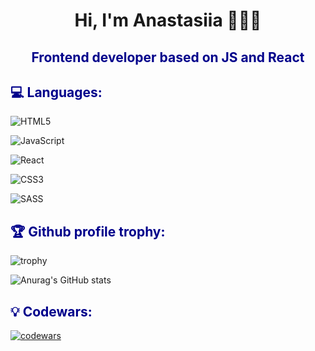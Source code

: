 <h1 align="center">Hi, I'm Anastasiia 👩🏻‍💻</h1>
<h2 style="color: darkblue" align="center">Frontend developer based on JS and React</h2>

<h2 style="color: darkblue">💻 Languages:</h2>


![HTML5](https://img.shields.io/badge/html5-%23E34F26.svg?style=for-the-badge&logo=html5&logoColor=white)


![JavaScript](https://img.shields.io/badge/javascript-%23323330.svg?style=for-the-badge&logo=javascript&logoColor=%23F7DF1E)


![React](https://img.shields.io/badge/react-%2320232a.svg?style=for-the-badge&logo=react&logoColor=%2361DAFB)


![CSS3](https://img.shields.io/badge/css3-%231572B6.svg?style=for-the-badge&logo=css3&logoColor=white)


![SASS](https://img.shields.io/badge/SASS-hotpink.svg?style=for-the-badge&logo=SASS&logoColor=white)



<h2 style="color: darkblue">🏆 Github profile trophy:</h2>


![trophy](https://github-profile-trophy.vercel.app/?username=anastasiiagonemad&theme=discord)

![Anurag's GitHub stats](https://github-readme-stats.vercel.app/api?username=anastasiiagonemad&show_icons=true&theme=radical)

<h2 style="color: darkblue">💡 Codewars:</h2>


[![codewars](https://www.codewars.com/users/Anastasiiagonemad/badges/large)](https://www.codewars.com/users/Anastasiiagonemad)

